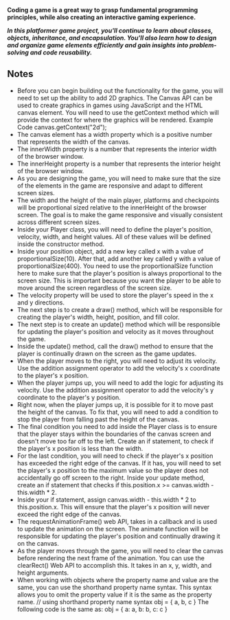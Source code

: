 **Coding a game is a great way to grasp fundamental programming principles, while also creating an interactive gaming experience.**

**_In this platformer game project, you'll continue to learn about classes, objects, inheritance, and encapsulation. You'll also learn how to design and organize game elements efficiently and gain insights into problem-solving and code reusability._**

## Notes

- Before you can begin building out the functionality for the game, you will need to set up the ability to add 2D graphics.
  The Canvas API can be used to create graphics in games using JavaScript and the HTML canvas element.
  You will need to use the getContext method which will provide the context for where the graphics will be rendered.
  Example Code
  canvas.getContext("2d");
- The canvas element has a width property which is a positive number that represents the width of the canvas.
- The innerWidth property is a number that represents the interior width of the browser window.
- The innerHeight property is a number that represents the interior height of the browser window.
- As you are designing the game, you will need to make sure that the size of the elements in the game are responsive and adapt to different screen sizes.
- The width and the height of the main player, platforms and checkpoints will be proportional sized relative to the innerHeight of the browser screen. The goal is to make the game responsive and visually consistent across different screen sizes.
- Inside your Player class, you will need to define the player's position, velocity, width, and height values. All of these values will be defined inside the constructor method.
- Inside your position object, add a new key called x with a value of proportionalSize(10). After that, add another key called y with a value of proportionalSize(400).
  You need to use the proportionalSize function here to make sure that the player's position is always proportional to the screen size. This is important because you want the player to be able to move around the screen regardless of the screen size.
- The velocity property will be used to store the player's speed in the x and y directions.
- The next step is to create a draw() method, which will be responsible for creating the player's width, height, position, and fill color.
- The next step is to create an update() method which will be responsible for updating the player's position and velocity as it moves throughout the game.
- Inside the update() method, call the draw() method to ensure that the player is continually drawn on the screen as the game updates.
- When the player moves to the right, you will need to adjust its velocity. Use the addition assignment operator to add the velocity's x coordinate to the player's x position.
- When the player jumps up, you will need to add the logic for adjusting its velocity. Use the addition assignment operator to add the velocity's y coordinate to the player's y position.
- Right now, when the player jumps up, it is possible for it to move past the height of the canvas. To fix that, you will need to add a condition to stop the player from falling past the height of the canvas.
- The final condition you need to add inside the Player class is to ensure that the player stays within the boundaries of the canvas screen and doesn't move too far off to the left. Create an if statement, to check if the player's x position is less than the width.
- For the last condition, you will need to check if the player's x position has exceeded the right edge of the canvas. If it has, you will need to set the player's x position to the maximum value so the player does not accidentally go off screen to the right. Inside your update method, create an if statement that checks if this.position.x >= canvas.width - this.width \* 2.
- Inside your if statement, assign canvas.width - this.width \* 2 to this.position.x. This will ensure that the player's x position will never exceed the right edge of the canvas.
- The requestAnimationFrame() web API, takes in a callback and is used to update the animation on the screen. The animate function will be responsible for updating the player's position and continually drawing it on the canvas.
- As the player moves through the game, you will need to clear the canvas before rendering the next frame of the animation. You can use the clearRect() Web API to accomplish this. It takes in an x, y, width, and height arguments.
- When working with objects where the property name and value are the same, you can use the shorthand property name syntax. This syntax allows you to omit the property value if it is the same as the property name.
  // using shorthand property name syntax
  obj = {
  a, b, c
  }
  The following code is the same as:
  obj = {
  a: a,
  b: b,
  c: c
  }
